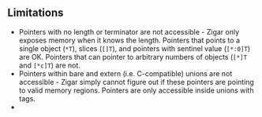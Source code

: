 
## Limitations

* Pointers with no length or terminator are not accessible - Zigar only exposes memory when it knows the length. Pointers that points to a single object (`*T`), slices (`[]T`), and pointers with sentinel value (`[*:0]T`) are OK. Pointers that can pointer to arbitrary numbers of objects (`[*]T` and `[*c]T`) are not.
* Pointers within bare and extern (i.e. C-compatible) unions are not accessible - Zigar simply cannot figure out if these pointers are pointing to valid memory regions. Pointers are only accessible inside unions with tags.
*